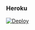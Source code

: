 ### Heroku
[![Deploy](https://www.herokucdn.com/deploy/button.svg)](https://heroku.com/deploy?template=https://github.com/AleJefe36/1.3.7-moodle)
